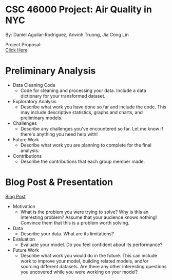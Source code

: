 # CSC 46000 Project: Air Quality in NYC
By: Daniel Aguilar-Rodriguez, Anvinh Truong, Jia Cong Lin

Project Proposal:\
[Click Here](https://github.com/daniel-a-r/ccny_data_science_project/blob/main/Project%20Proposal.pdf)

# Preliminary Analysis
- Data Cleaning Code
  * Code for cleaning and processing your data. Include a data dictionary for your transformed dataset.
- Exploratory Analysis
  * Describe what work you have done so far and include the code. This may include descriptive statistics, graphs and charts, and preliminary models.
- Challenges
  * Describe any challenges you've encountered so far. Let me know if there's anything you need help with!
- Future Work
  * Describe what work you are planning to complete for the final analysis.
- Contributions
  * Describe the contributions that each group member made.

# Blog Post & Presentation 
[Blog Post](https://github.com/daniel-a-r/ccny_data_science_project/blob/main/Blog%20Air%20Quality%20in%20NYC.pdf)
- Motivation
  * What is the problem you were trying to solve? Why is this an interesting problem? Assume that your audience knows nothing! Convince them that this is a problem worth solving. 
- Data
  * Describe your data. What are its limitations?
- Evaluation
  * Evaluate your model. Do you feel confident about its performance?
- Future Work
  * Describe what work you would do in the future. This can include work to improve your model, building related models, and/or sourcing different datasets. Are there any other interesting questions you uncovered while you were working on your model?
